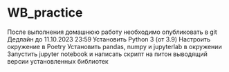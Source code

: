 # WB_practice

После выполнения домашнюю работу необходимо опубликовать в git 
Дедлайн до 11.10.2023 23:59 
Установить Python 3 (от 3.9)
Настроить окружение в Poetry 
Установить pandas,  numpy и 	jupyterlab в окружении
Запустить jupyter notebook и написать скрипт на питон выводящий версии установленных библиотек 
